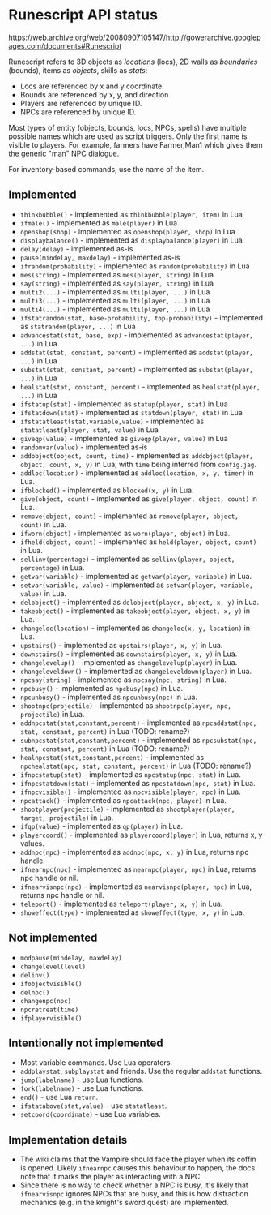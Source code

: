 Runescript API status
=====================

https://web.archive.org/web/20080907105147/http://gowerarchive.googlepages.com/documents#Runescript

Runescript refers to 3D objects as *locations* (locs), 2D walls as
*boundaries* (bounds), items as *objects*, skills as *stats*:

* Locs are referenced by x and y coordinate.
* Bounds are referenced by x, y, and direction.
* Players are referenced by unique ID.
* NPCs are referenced by unique ID.

Most types of entity (objects, bounds, locs, NPCs, spells)
have multiple possible names which are used as script triggers.
Only the first name is visible to players. For example, farmers
have Farmer,Man1 which gives them the generic "man" NPC dialogue.

For inventory-based commands, use the name of the item.

Implemented
-----------

* `thinkbubble()` - implemented as `thinkbubble(player, item)` in Lua
* `ifmale()` - implemented as `male(player)` in Lua
* `openshop(shop)` - implemented as `openshop(player, shop)` in Lua
* `displaybalance()` - implemented as `displaybalance(player)` in Lua
* `delay(delay)` - implemented as-is
* `pause(mindelay, maxdelay)` - implemented as-is
* `ifrandom(probability)` - implemented as `random(probability)` in Lua
* `mes(string)` - implemented as `mes(player, string)` in Lua
* `say(string)` - implemented as `say(player, string)` in Lua
* `multi2(...)` - implemented as `multi(player, ...)` in Lua
* `multi3(...)` - implemented as `multi(player, ...)` in Lua
* `multi4(...)` - implemented as `multi(player, ...)` in Lua
* `ifstatrandom(stat, base-probability, top-probability)` - implemented as `statrandom(player, ...)` in Lua
* `advancestat(stat, base, exp)` - implemented as `advancestat(player, ...)` in Lua
* `addstat(stat, constant, percent)` - implemented as `addstat(player, ...)` in Lua
* `substat(stat, constant, percent)` - implemented as `substat(player, ...)` in Lua
* `healstat(stat, constant, percent)` - implemented as `healstat(player, ...)` in Lua
* `ifstatup(stat)` - implemented as `statup(player, stat)` in Lua
* `ifstatdown(stat)` - implemented as `statdown(player, stat)` in Lua
* `ifstatatleast(stat,variable,value)` - implemented as `statatleast(player, stat, value)` in Lua
* `giveqp(value)` - implemented as `giveqp(player, value)` in Lua
* `randomvar(value)` - implemented as-is
* `addobject(object, count, time)` - implemented as `addobject(player, object, count, x, y)` in Lua, with `time` being inferred from `config.jag`.
* `addloc(location)` - implemented as `addloc(location, x, y, timer)` in Lua.
* `ifblocked()` - implemented as `blocked(x, y)` in Lua.
* `give(object, count)` - implemented as `give(player, object, count)` in Lua.
* `remove(object, count)` - implemented as `remove(player, object, count)` in Lua.
* `ifworn(object)` - implemented as `worn(player, object)` in Lua.
* `ifheld(object, count)` - implemented as `held(player, object, count)` in Lua.
* `sellinv(percentage)` - implemented as `sellinv(player, object, percentage)` in Lua.
* `getvar(variable)` - implemented as `getvar(player, variable)` in Lua.
* `setvar(variable, value)` - implemented as `setvar(player, variable, value)` in Lua.
* `delobject()` - implemented as `delobject(player, object, x, y)` in Lua.
* `takeobject()` - implemented as `takeobject(player, object, x, y)` in Lua.
* `changeloc(location)` - implemented as `changeloc(x, y, location)` in Lua.
* `upstairs()` - implemented as `upstairs(player, x, y)` in Lua.
* `downstairs()` - implemented as `downstairs(player, x, y)` in Lua.
* `changelevelup()` - implemented as `changelevelup(player)` in Lua.
* `changeleveldown()` - implemented as `changeleveldown(player)` in Lua.
* `npcsay(string)` - implemented as `npcsay(npc, string)` in Lua.
* `npcbusy()` - implemented as `npcbusy(npc)` in Lua.
* `npcunbusy()` - implemented as `npcunbusy(npc)` in Lua.
* `shootnpc(projectile)` - implemented as `shootnpc(player, npc, projectile)` in Lua.
* `addnpcstat(stat,constant,percent)` - implemented as `npcaddstat(npc, stat, constant, percent)` in Lua (TODO: rename?)
* `subnpcstat(stat,constant,percent)` - implemented as `npcsubstat(npc, stat, constant, percent)` in Lua (TODO: rename?)
* `healnpcstat(stat,constant,percent)` - implemented as `npchealstat(npc, stat, constant, percent)` in Lua (TODO: rename?)
* `ifnpcstatup(stat)` - implemented as `npcstatup(npc, stat)` in Lua.
* `ifnpcstatdown(stat)` - implemented as `npcstatdown(npc, stat)` in Lua.
* `ifnpcvisible()` - implemented as `npcvisible(player, npc)` in Lua.
* `npcattack()` - implemented as `npcattack(npc, player)` in Lua.
* `shootplayer(projectile)` - implemented as `shootplayer(player, target, projectile)` in Lua.
* `ifqp(value)` - implemented as `qp(player)` in Lua.
* `playercoord()` - implemented as `playercoord(player)` in Lua, returns x, y values.
* `addnpc(npc)` - implemented as `addnpc(npc, x, y)` in Lua, returns npc handle.
* `ifnearnpc(npc)` - implemented as `nearnpc(player, npc)` in Lua, returns npc handle or nil.
* `ifnearvisnpc(npc)` - implemented as `nearvisnpc(player, npc)` in Lua, returns npc handle or nil.
* `teleport()` - implemented as `teleport(player, x, y)` in Lua.
* `showeffect(type)` - implemented as `showeffect(type, x, y)` in Lua.

Not implemented
---------------

* `modpause(mindelay, maxdelay)`
* `changelevel(level)`
* `delinv()`
* `ifobjectvisible()`
* `delnpc()`
* `changenpc(npc)`
* `npcretreat(time)`
* `ifplayervisible()`

Intentionally not implemented
-----------------------------

* Most variable commands. Use Lua operators.
* `addplaystat`, `subplaystat` and friends. Use the regular `addstat` functions.
* `jump(labelname)` - use Lua functions.
* `fork(labelname)` - use Lua functions.
* `end()` - use Lua `return`.
* `ifstatabove(stat,value)` - use `statatleast`.
* `setcoord(coordinate)` - use Lua variables.

Implementation details
----------------------

* The wiki claims that the Vampire should face the player when its
  coffin is opened.  Likely `ifnearnpc` causes this behaviour to happen,
  the docs note that it marks the player as interacting with a NPC.
* Since there is no way to check whether a NPC is busy, it's likely
  that `ifnearvisnpc` ignores NPCs that are busy, and this is how
  distraction mechanics (e.g. in the knight's sword quest) are
  implemented.
